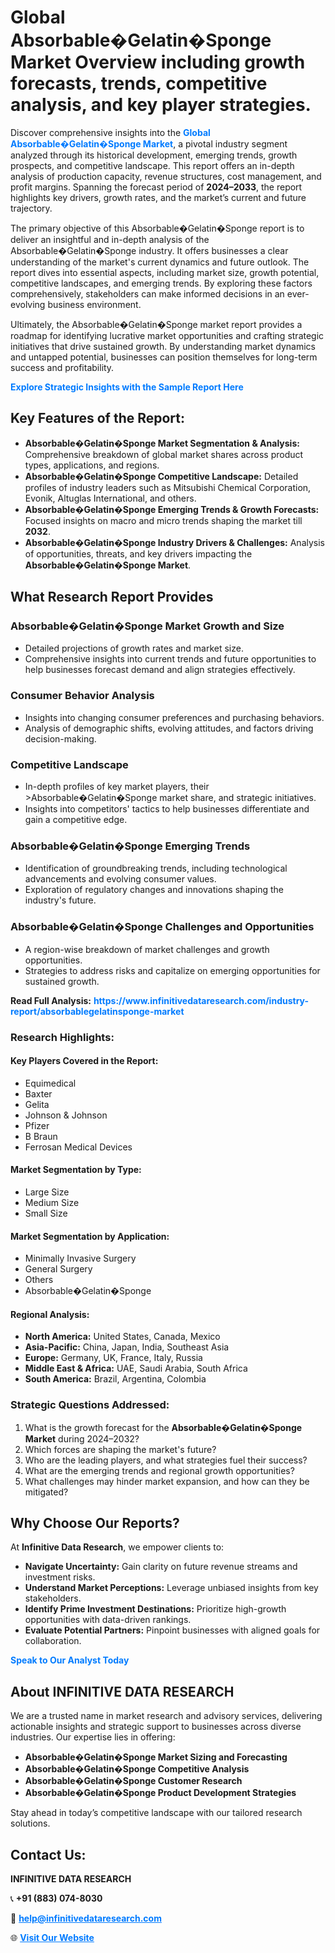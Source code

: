 <h1>Global Absorbable�Gelatin�Sponge Market Overview including growth forecasts, trends, competitive analysis, and key player strategies.</h1>
<p>
Discover comprehensive insights into the 
<a href="https://www.infinitivedataresearch.com/industry-report/absorbablegelatinsponge-market" rel="dofollow" style="color: #007BFF; text-decoration: none;"><strong>Global Absorbable�Gelatin�Sponge Market</strong></a>, a pivotal industry segment analyzed through its historical development, emerging trends, growth prospects, and competitive landscape. This report offers an in-depth analysis of production capacity, revenue structures, cost management, and profit margins. Spanning the forecast period of <strong>2024–2033</strong>, the report highlights key drivers, growth rates, and the market’s current and future trajectory.
</p>
<p>
The primary objective of this Absorbable�Gelatin�Sponge report is to deliver an insightful and in-depth analysis of the Absorbable�Gelatin�Sponge industry. It offers businesses a clear understanding of the market's current dynamics and future outlook. The report dives into essential aspects, including market size, growth potential, competitive landscapes, and emerging trends. By exploring these factors comprehensively, stakeholders can make informed decisions in an ever-evolving business environment.
</p>
<p>
Ultimately, the Absorbable�Gelatin�Sponge market report provides a roadmap for identifying lucrative market opportunities and crafting strategic initiatives that drive sustained growth. By understanding market dynamics and untapped potential, businesses can position themselves for long-term success and profitability.
</p>
<p>
<a href="https://www.infinitivedataresearch.com/request-sample/reportId=111507" style="color: #007BFF; text-decoration: none;"><strong>Explore Strategic Insights with the Sample Report Here</strong></a>
</p>

<h2>Key Features of the Report:</h2>
<ul>
<li><strong>Absorbable�Gelatin�Sponge Market Segmentation & Analysis:</strong> Comprehensive breakdown of global market shares across product types, applications, and regions.</li>
<li><strong>Absorbable�Gelatin�Sponge Competitive Landscape:</strong> Detailed profiles of industry leaders such as Mitsubishi Chemical Corporation, Evonik, Altuglas International, and others.</li>
<li><strong>Absorbable�Gelatin�Sponge Emerging Trends & Growth Forecasts:</strong> Focused insights on macro and micro trends shaping the market till <strong>2032</strong>.</li>
<li><strong>Absorbable�Gelatin�Sponge Industry Drivers & Challenges:</strong> Analysis of opportunities, threats, and key drivers impacting the <strong>Absorbable�Gelatin�Sponge Market</strong>.</li>
</ul>

<h2>What Research Report Provides</h2>
<h3>Absorbable�Gelatin�Sponge Market Growth and Size</h3>
<ul>
<li>Detailed projections of growth rates and market size.</li>
<li>Comprehensive insights into current trends and future opportunities to help businesses forecast demand and align strategies effectively.</li>
</ul>

<h3>Consumer Behavior Analysis</h3>
<ul>
<li>Insights into changing consumer preferences and purchasing behaviors.</li>
<li>Analysis of demographic shifts, evolving attitudes, and factors driving decision-making.</li>
</ul>

<h3>Competitive Landscape</h3>
<ul>
<li>In-depth profiles of key market players, their >Absorbable�Gelatin�Sponge market share, and strategic initiatives.</li>
<li>Insights into competitors' tactics to help businesses differentiate and gain a competitive edge.</li>
</ul>

<h3>Absorbable�Gelatin�Sponge Emerging Trends</h3>
<ul>
<li>Identification of groundbreaking trends, including technological advancements and evolving consumer values.</li>
<li>Exploration of regulatory changes and innovations shaping the industry's future.</li>
</ul>

<h3>Absorbable�Gelatin�Sponge Challenges and Opportunities</h3>
<ul>
<li>A region-wise breakdown of market challenges and growth opportunities.</li>
<li>Strategies to address risks and capitalize on emerging opportunities for sustained growth.</li>
</ul>
<p><strong>Read Full Analysis:</strong> <a href="https://www.infinitivedataresearch.com/industry-report/absorbablegelatinsponge-market" rel="dofollow" style="color: #007BFF; text-decoration: none;"><strong>https://www.infinitivedataresearch.com/industry-report/absorbablegelatinsponge-market</strong></a></p>
<h3>Research Highlights:</h3>
<h4>Key Players Covered in the Report:</h4>
<ul><li>Equimedical</li><li>Baxter</li><li>Gelita</li><li>Johnson &amp; Johnson</li><li>Pfizer</li><li>B Braun</li><li>Ferrosan Medical Devices</li></ul>
<h4>Market Segmentation by Type:</h4>
<ul><li>Large Size</li><li>Medium Size</li><li>Small Size</li></ul>
<h4>Market Segmentation by Application:</h4>
<ul><li>Minimally Invasive Surgery</li><li>General Surgery</li><li>Others</li><li>Absorbable�Gelatin�Sponge</li></ul>

<h4>Regional Analysis:</h4>
<ul>
<li><strong>North America:</strong> United States, Canada, Mexico</li>
<li><strong>Asia-Pacific:</strong> China, Japan, India, Southeast Asia</li>
<li><strong>Europe:</strong> Germany, UK, France, Italy, Russia</li>
<li><strong>Middle East & Africa:</strong> UAE, Saudi Arabia, South Africa</li>
<li><strong>South America:</strong> Brazil, Argentina, Colombia</li>
</ul>

<h3>Strategic Questions Addressed:</h3>
<ol>
<li>What is the growth forecast for the <strong>Absorbable�Gelatin�Sponge Market</strong> during 2024–2032?</li>
<li>Which forces are shaping the market's future?</li>
<li>Who are the leading players, and what strategies fuel their success?</li>
<li>What are the emerging trends and regional growth opportunities?</li>
<li>What challenges may hinder market expansion, and how can they be mitigated?</li>
</ol>

<h2>Why Choose Our Reports?</h2>
<p>At <strong>Infinitive Data Research</strong>, we empower clients to:</p>
<ul>
<li><strong>Navigate Uncertainty:</strong> Gain clarity on future revenue streams and investment risks.</li>
<li><strong>Understand Market Perceptions:</strong> Leverage unbiased insights from key stakeholders.</li>
<li><strong>Identify Prime Investment Destinations:</strong> Prioritize high-growth opportunities with data-driven rankings.</li>
<li><strong>Evaluate Potential Partners:</strong> Pinpoint businesses with aligned goals for collaboration.</li>
</ul>
<p><a href="https://www.infinitivedataresearch.com/industry-report/absorbablegelatinsponge-market" rel="dofollow" style="color: #007BFF; text-decoration: none;"><strong>Speak to Our Analyst Today</strong></a></p>

<h2>About INFINITIVE DATA RESEARCH</h2>
<p>We are a trusted name in market research and advisory services, delivering actionable insights and strategic support to businesses across diverse industries. Our expertise lies in offering:</p>
<ul>
<li><strong>Absorbable�Gelatin�Sponge Market Sizing and Forecasting</strong></li>
<li><strong>Absorbable�Gelatin�Sponge Competitive Analysis</strong></li>
<li><strong>Absorbable�Gelatin�Sponge Customer Research</strong></li>
<li><strong>Absorbable�Gelatin�Sponge Product Development Strategies</strong></li>
</ul>
<p>Stay ahead in today’s competitive landscape with our tailored research solutions.</p>

<h2>Contact Us:</h2>
<p><strong>INFINITIVE DATA RESEARCH</strong></p>
<p>📞 <strong>+91 (883) 074-8030</strong></p>
<p>📧 <strong><a href="mailto:help@infinitivedataresearch.com" style="color: #007BFF;">help@infinitivedataresearch.com</a></strong></p>
<p>🌐 <strong><a href="https://www.infinitivedataresearch.com" rel="dofollow" style="color: #007BFF;">Visit Our Website</a></strong></p>